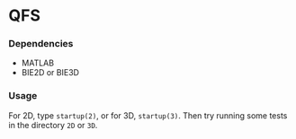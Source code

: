 # QFS

### Dependencies

* MATLAB  
* BIE2D or BIE3D  

### Usage

For 2D, type `startup(2)`, or for 3D, `startup(3)`.
Then try running some tests in the directory `2D` or `3D`.

